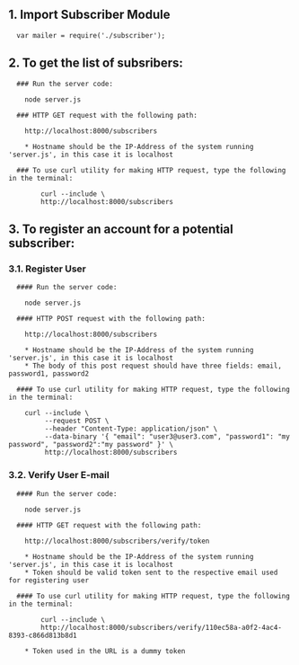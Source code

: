 
## 1. Import Subscriber Module

      var mailer = require('./subscriber');
     

## 2. To get the list of subsribers:
      ### Run the server code:
     
        node server.js 
     
      ### HTTP GET request with the following path:
     
        http://localhost:8000/subscribers
     
        * Hostname should be the IP-Address of the system running 'server.js', in this case it is localhost
      
      ### To use curl utility for making HTTP request, type the following in the terminal:
     
            curl --include \
            http://localhost:8000/subscribers
     

## 3. To register an account for a potential subscriber:
  ### 3.1. Register User
      
      #### Run the server code:
      
        node server.js 
      
      #### HTTP POST request with the following path:
      
        http://localhost:8000/subscribers
      
        * Hostname should be the IP-Address of the system running 'server.js', in this case it is localhost
        * The body of this post request should have three fields: email, password1, password2 
      
      #### To use curl utility for making HTTP request, type the following in the terminal:
      
        curl --include \
             --request POST \
             --header "Content-Type: application/json" \
             --data-binary '{ "email": "user3@user3.com", "password1": "my password", "password2":"my password" }' \
             http://localhost:8000/subscribers


  ### 3.2. Verify User E-mail 

      #### Run the server code:

        node server.js 

      #### HTTP GET request with the following path:

        http://localhost:8000/subscribers/verify/token

        * Hostname should be the IP-Address of the system running 'server.js', in this case it is localhost
        * Token should be valid token sent to the respective email used for registering user
      
      #### To use curl utility for making HTTP request, type the following in the terminal:
     
            curl --include \
            http://localhost:8000/subscribers/verify/110ec58a-a0f2-4ac4-8393-c866d813b8d1
            
        * Token used in the URL is a dummy token      
     
         


